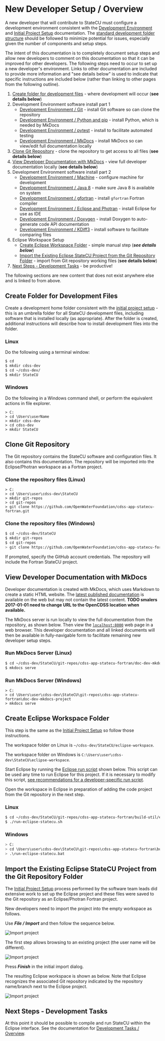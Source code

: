 # New Developer Setup / Overview

A new developer that will contribute to StateCU must configure a development environment
consistent with the [Development Environment](../dev-env/overview/) and [Initial Project Setup](../project-init/overview/) documentation.
The [standard development folder structure](../project-init/overview#development-folder-structure) should be followed to minimize potential for issues,
especially given the number of components and setup steps.

The intent of this documentation is to completely document setup steps and allow new developers to comment on this documentation
so that it can be improved for other developers. The following steps need to occur to set up a new developer's environment.
Links to other documentation are included to provide more information and "see details below" is used to indicate that
specific instructions are included below (rather than linking to other pages from the following outline).

1. [Create folder for development files](#create-folder-for-development-files) - where development will occur (**see details below**)
2. Development Environment software install part 1
	+ [Development Environment / Git](../dev-env/git/) - install Git software so can clone the repository
	+ [Development Environment / Python and pip](../dev-env/python/) - install Python, which is needed by MkDocs
	+ [Development Environment / pytest](../dev-env/pytest/) - install to facilitate automated testing
	+ [Development Environment / MkDocs](../dev-env/mkdocs/) - install MkDocs so can view/edit full documentation locally
3. [Clone Git Repository](#clone-git-repository) - clone the repository to get access to all files (**see details below**)
4. [View Developer Documentation with MkDocs](#view-developer-documentation-with-mkdocs) - view full developer documentation locally (**see details below**)
5. Development Environment software install part 2
	+ [Development Environment / Machine](../dev-env/machine/) - configure machine for development
	+ [Development Environment / Java 8](../dev-env/java8/) - make sure Java 8 is available on system
	+ [Development Environment / gfortran](../dev-env/gfortran/) - install `gfortran` Fortran compiler
	+ [Development Environment / Eclipse and Photran](../dev-env/eclipse/) - install Eclipse for use as IDE
	+ [Development Environment / Doxygen](../dev-env/doxygen/) - install Doxygen to auto-generate code API documentation
	+ [Development Environment / KDiff3](../dev-env/kdiff3/) - install software to facilitate comparing files
6. Eclipse Workspace Setup
	+ [Create Eclipse Workspace Folder](#create-eclipse-workspace-folder) - simple manual step (***see details below***)
	+ [Import the Existing Eclipse StateCU Project from the Git Repository Folder](#import-the-existing-eclipse-statecu-project-from-the-git-repository-folder) - import
	from Git repository working files (**see details below**)
7. [Next Steps - Development Tasks](#next-steps-development-tasks) - be productive!

The following sections are new content that does not exist anywhere else and is linked to from above.

## Create Folder for Development Files

Create a development home folder consistent with the [initial project setup](../project-init/home-folder/) - this
is an umbrella folder for all StateCU development files,
including software that is installed locally (as appropriate).
After the folder is created, additional instructions will describe how to install development files into the folder.

### Linux

Do the following using a terminal window:

```bash
$ cd
$ mkdir cdss-dev
$ cd ~/cdss-dev/
$ mkdir StateCU
```

### Windows

Do the following in a Windows command shell, or perform the equivalent actions in file explorer.

```com
> C:
> cd \Users\userName
> mkdir cdss-dev
> cd cdss-dev
> mkdir StateCU
```

## Clone Git Repository

The Git repository contains the StateCU software and configuration files.
It also contains this documentation.
The repository will be imported into the Eclipse/Photran workspace as a Fortran project.

### Clone the repository files (Linux)

```com
> C:
> cd \Users\user\cdss-dev\StateCU
> mkdir git-repos
> cd git-repos
> git clone https://github.com/OpenWaterFoundation/cdss-app-statecu-fortran.git
```

### Clone the repository files (Windows)

```bash
$ cd ~/cdss-dev/StateCU
$ mkdir git-repos
$ cd git-repos
> git clone https://github.com/OpenWaterFoundation/cdss-app-statecu-fortran.git
```

If prompted, specify the GitHub account credentials.
The repository will include the Fortran StateCU project.

## View Developer Documentation with MkDocs

Developer documentation is created with MkDocs, which uses Markdown to create a static HTML website.
The [latest published documentation](http://learn.openwaterfoundation.org/owf-learn-cdss-statecu-dev/) is available on the web
but may not contain the latest content. **TODO smalers 2017-01-01 need to change URL to the OpenCDSS location when available.**

The MkDocs server is run locally to view the full documentation from the repository, as shown below.
Then view the [`localhost:8000`](https://localhost:8000) web page in a web browser.
This developer documentation and all linked documents will then be available in fully-navigable form to facilitate remaining
new developer setup steps.

### Run MkDocs Server (Linux)

```bash
$ cd ~/cdss-dev/StateCU/git-repos/cdss-app-statecu-fortran/doc-dev-mkdocs-project
$ mkdocs serve
```

### Run MkDocs Server (Windows)

```com
> C:
> cd \Users\user\cdss-dev\StateCU\git-repos\cdss-app-statecu-fortran\doc-dev-mkdocs-project
> mkdocs serve
```

## Create Eclipse Workspace Folder

This step is the same as the [Initial Project Setup](../project-init/eclipse-workspace/) so follow those instructions.

The workspace folder on Linux is `~/cdss-dev/StateCU/eclipse-workspace`.

The workspace folder on Windows is `C:\Users\user\cdss-dev\StateCU\eclipse-workspace`.

Start Eclipse by running the [Eclipse run script](../project-init/eclipse-run-script) shown below.  This script can be used any time to run Eclipse for this project.
If it is necessary to modify this script,
[see recommendations for a developer-specific run script](../project-init/eclipse-run-script#developer-specific-run-script).

Open the workspace in Eclipse in preparation of adding the code project from the Git repository in the next step.

### Linux

```bash
$ cd ~/cdss-dev/StateCU/git-repos/cdss-app-statecu-fortran/build-util/eclipse
$ ./run-eclipse-statecu.sh
```

### Windows

```bash
> C:
> cd \Users\user\cdss-dev\StateCU\git-repos\cdss-app-statecu-fortran\build-util\eclipse
> .\run-eclipse-statecu.bat
```

## Import the Existing Eclipse StateCU Project from the Git Repository Folder

The [Initial Project Setup](../project-init/overview/) process performed by the software team leads
did extensive work to set up the Eclipse project 
and these files were saved to the Git repository as an Eclipse/Photran Fortran project.

New developers need to import the project into the empty workspace as follows.

Use ***File / Import*** and then follow the sequence below.

![Import project](overview-images/eclipse-import-project-1.png)

The first step allows browsing to an existing project (the user name will be different).

![Import project](overview-images/eclipse-import-project-2.png)

Press ***Finish*** in the initial import dialog.

The resulting Eclipse workspace is shown as below.
Note that Eclipse recognizes the associated Git repository indicated by the repository name/branch next to the Eclipse project.

![Import project](overview-images/eclipse-import-project-3.png)

## Next Steps - Development Tasks

At this point it should be possible to compile and run StateCU within the Eclipse interface.
See the documentation for [Development Tasks / Overview](../dev-tasks/overview/).
